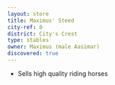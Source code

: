 ```yaml
---
layout: store
title: Maximus' Steed
city-ref: 0
district: City's Crest
type: stables
owner: Maximus (male Aasimar)
discovered: true
---
```

- Sells high quality riding horses
